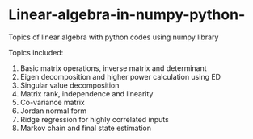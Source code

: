 # Linear-algebra-in-numpy-python-
Topics of linear algebra with python codes using numpy library 

Topics included:
1. Basic matrix operations, inverse matrix and determinant
2. Eigen decomposition and higher power calculation using ED
3. Singular value decomposition
4. Matrix rank, independence and linearity
5. Co-variance matrix
6. Jordan normal form
7. Ridge regression for highly correlated inputs
8. Markov chain and final state estimation

